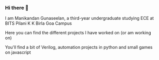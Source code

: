 ### Hi there 👋

<!--
**manig1729/manig1729** is a ✨ _special_ ✨ repository because its `README.md` (this file) appears on your GitHub profile.

Here are some ideas to get you started:

- 🔭 I’m currently working on ...
- 🌱 I’m currently learning ...
- 👯 I’m looking to collaborate on ...
- 🤔 I’m looking for help with ...
- 💬 Ask me about ...
- 📫 How to reach me: ...
- 😄 Pronouns: ...
- ⚡ Fun fact: ...
-->

I am Manikandan Gunaseelan, a third-year undergraduate studying ECE at BITS Pilani K K Birla Goa Campus

Here you can find the different projects I have worked on (or am working on)

You'll find a bit of Verilog, automation projects in python and small games on javascript
